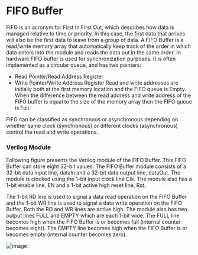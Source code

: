 # FIFO Buffer

FIFO is an acronym for First In First Out, which describes how data is managed relative to time or priority. In this case, the first data that arrives will also be the first data to leave from a group of data. A FIFO Buffer is a read/write memory array that automatically keep track of the order in which data enters into the module and reads the data out in the same order. In hardware FIFO buffer is used for synchronization purposes. It is often implemented as a circular queue, and has two pointers:
- Read Pointer/Read Address Register
- Write Pointer/Write Address Register
Read and write addresses are initially both at the first memory location and the FIFO queue is Empty. When the difference between the read address and write address of the FIFO buffer is equal to the size of the memory array then the FIFO queue is Full.

FIFO can be classified as synchronous or asynchronous depending on whether same clock (synchronous) or different clocks (asynchronous) control the read and write operations.


### Verilog Module
Following figure presents the Verilog module of the FIFO Buffer. This FIFO Buffer can store eight 32-bit values. The FIFO Buffer module consists of a 32-bit data input line, dataIn and a 32-bit data output line, dataOut. The module is clocked using the 1-bit input clock line Clk. The module also has a 1-bit enable line, EN and a 1-bit active high reset line, Rst.

The 1-bit RD line is used to signal a data read operation on the FIFO Buffer and the 1-bit WR line is used to signal a data write operation on the FIFO Buffer. Both the RD and WR lines are active high. The module also has two output lines FULL and EMPTY which are each 1-bit wide. The FULL line becomes high when the FIFO Buffer is or becomes full (internal counter becomes eight). The EMPTY line becomes high when the FIFO Buffer is or becomes empty (internal counter becomes zero).


![image](https://github.com/bishalmondal001/FIFO_Buffer/assets/109130584/521a1938-bb2a-430b-8af5-c60751185cd8)
